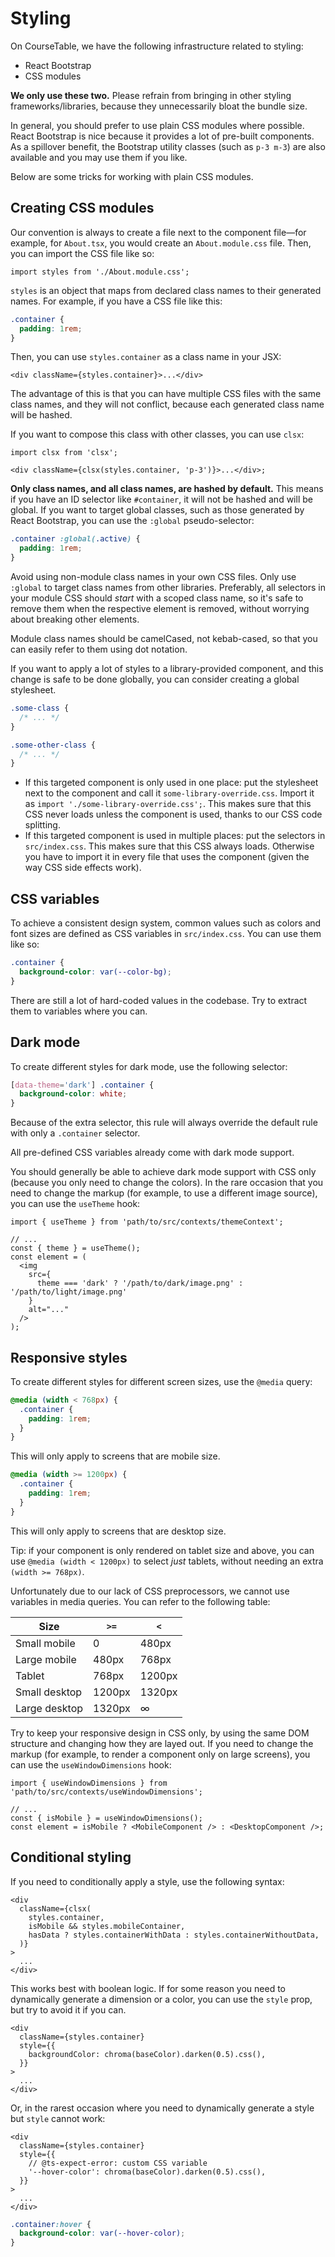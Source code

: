 # Styling

On CourseTable, we have the following infrastructure related to styling:

- React Bootstrap
- CSS modules

**We only use these two.** Please refrain from bringing in other styling frameworks/libraries, because they unnecessarily bloat the bundle size.

In general, you should prefer to use plain CSS modules where possible. React Bootstrap is nice because it provides a lot of pre-built components. As a spillover benefit, the Bootstrap utility classes (such as `p-3 m-3`) are also available and you may use them if you like.

Below are some tricks for working with plain CSS modules.

## Creating CSS modules

Our convention is always to create a file next to the component file—for example, for `About.tsx`, you would create an `About.module.css` file. Then, you can import the CSS file like so:

```tsx
import styles from './About.module.css';
```

`styles` is an object that maps from declared class names to their generated names. For example, if you have a CSS file like this:

```css
.container {
  padding: 1rem;
}
```

Then, you can use `styles.container` as a class name in your JSX:

```tsx
<div className={styles.container}>...</div>
```

The advantage of this is that you can have multiple CSS files with the same class names, and they will not conflict, because each generated class name will be hashed.

If you want to compose this class with other classes, you can use `clsx`:

```tsx
import clsx from 'clsx';

<div className={clsx(styles.container, 'p-3')}>...</div>;
```

**Only class names, and all class names, are hashed by default.** This means if you have an ID selector like `#container`, it will not be hashed and will be global. If you want to target global classes, such as those generated by React Bootstrap, you can use the `:global` pseudo-selector:

```css
.container :global(.active) {
  padding: 1rem;
}
```

Avoid using non-module class names in your own CSS files. Only use `:global` to target class names from other libraries. Preferably, all selectors in your module CSS should _start_ with a scoped class name, so it's safe to remove them when the respective element is removed, without worrying about breaking other elements.

Module class names should be camelCased, not kebab-cased, so that you can easily refer to them using dot notation.

If you want to apply a lot of styles to a library-provided component, and this change is safe to be done globally, you can consider creating a global stylesheet.

```css
.some-class {
  /* ... */
}

.some-other-class {
  /* ... */
}
```

- If this targeted component is only used in one place: put the stylesheet next to the component and call it `some-library-override.css`. Import it as `import './some-library-override.css';`. This makes sure that this CSS never loads unless the component is used, thanks to our CSS code splitting.
- If this targeted component is used in multiple places: put the selectors in `src/index.css`. This makes sure that this CSS always loads. Otherwise you have to import it in every file that uses the component (given the way CSS side effects work).

## CSS variables

To achieve a consistent design system, common values such as colors and font sizes are defined as CSS variables in `src/index.css`. You can use them like so:

```css
.container {
  background-color: var(--color-bg);
}
```

There are still a lot of hard-coded values in the codebase. Try to extract them to variables where you can.

## Dark mode

To create different styles for dark mode, use the following selector:

```css
[data-theme='dark'] .container {
  background-color: white;
}
```

Because of the extra selector, this rule will always override the default rule with only a `.container` selector.

All pre-defined CSS variables already come with dark mode support.

You should generally be able to achieve dark mode support with CSS only (because you only need to change the colors). In the rare occasion that you need to change the markup (for example, to use a different image source), you can use the `useTheme` hook:

```tsx
import { useTheme } from 'path/to/src/contexts/themeContext';

// ...
const { theme } = useTheme();
const element = (
  <img
    src={
      theme === 'dark' ? '/path/to/dark/image.png' : '/path/to/light/image.png'
    }
    alt="..."
  />
);
```

## Responsive styles

To create different styles for different screen sizes, use the `@media` query:

```css
@media (width < 768px) {
  .container {
    padding: 1rem;
  }
}
```

This will only apply to screens that are mobile size.

```css
@media (width >= 1200px) {
  .container {
    padding: 1rem;
  }
}
```

This will only apply to screens that are desktop size.

Tip: if your component is only rendered on tablet size and above, you can use `@media (width < 1200px)` to select _just_ tablets, without needing an extra `(width >= 768px)`.

Unfortunately due to our lack of CSS preprocessors, we cannot use variables in media queries. You can refer to the following table:

| Size          | `>=`   | `<`    |
| ------------- | ------ | ------ |
| Small mobile  | 0      | 480px  |
| Large mobile  | 480px  | 768px  |
| Tablet        | 768px  | 1200px |
| Small desktop | 1200px | 1320px |
| Large desktop | 1320px | ∞      |

Try to keep your responsive design in CSS only, by using the same DOM structure and changing how they are layed out. If you need to change the markup (for example, to render a component only on large screens), you can use the `useWindowDimensions` hook:

```tsx
import { useWindowDimensions } from 'path/to/src/contexts/useWindowDimensions';

// ...
const { isMobile } = useWindowDimensions();
const element = isMobile ? <MobileComponent /> : <DesktopComponent />;
```

## Conditional styling

If you need to conditionally apply a style, use the following syntax:

```tsx
<div
  className={clsx(
    styles.container,
    isMobile && styles.mobileContainer,
    hasData ? styles.containerWithData : styles.containerWithoutData,
  )}
>
  ...
</div>
```

This works best with boolean logic. If for some reason you need to dynamically generate a dimension or a color, you can use the `style` prop, but try to avoid it if you can.

```tsx
<div
  className={styles.container}
  style={{
    backgroundColor: chroma(baseColor).darken(0.5).css(),
  }}
>
  ...
</div>
```

Or, in the rarest occasion where you need to dynamically generate a style but `style` cannot work:

```tsx
<div
  className={styles.container}
  style={{
    // @ts-expect-error: custom CSS variable
    '--hover-color': chroma(baseColor).darken(0.5).css(),
  }}
>
  ...
</div>
```

```css
.container:hover {
  background-color: var(--hover-color);
}
```
